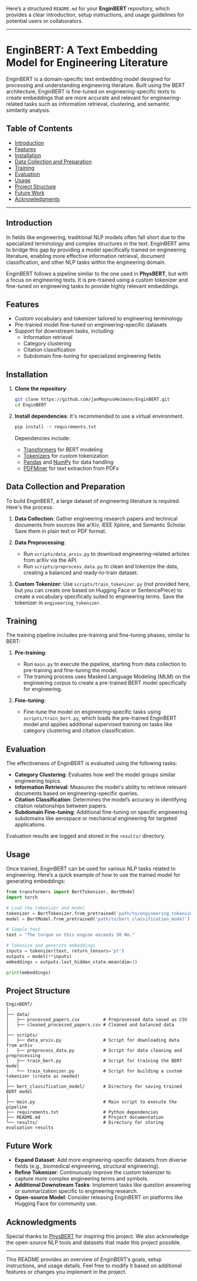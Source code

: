 Here’s a structured `README.md` for your **EnginBERT** repository, which provides a clear introduction, setup instructions, and usage guidelines for potential users or collaborators.

---

# EnginBERT: A Text Embedding Model for Engineering Literature

EnginBERT is a domain-specific text embedding model designed for processing and understanding engineering literature. Built using the BERT architecture, EnginBERT is fine-tuned on engineering-specific texts to create embeddings that are more accurate and relevant for engineering-related tasks such as information retrieval, clustering, and semantic similarity analysis.

## Table of Contents

- [Introduction](#introduction)
- [Features](#features)
- [Installation](#installation)
- [Data Collection and Preparation](#data-collection-and-preparation)
- [Training](#training)
- [Evaluation](#evaluation)
- [Usage](#usage)
- [Project Structure](#project-structure)
- [Future Work](#future-work)
- [Acknowledgments](#acknowledgments)

---

## Introduction

In fields like engineering, traditional NLP models often fall short due to the specialized terminology and complex structures in the text. EnginBERT aims to bridge this gap by providing a model specifically trained on engineering literature, enabling more effective information retrieval, document classification, and other NLP tasks within the engineering domain.

EnginBERT follows a pipeline similar to the one used in **PhysBERT**, but with a focus on engineering texts. It is pre-trained using a custom tokenizer and fine-tuned on engineering tasks to provide highly relevant embeddings.

## Features

- Custom vocabulary and tokenizer tailored to engineering terminology
- Pre-trained model fine-tuned on engineering-specific datasets
- Support for downstream tasks, including:
  - Information retrieval
  - Category clustering
  - Citation classification
  - Subdomain fine-tuning for specialized engineering fields

## Installation

1. **Clone the repository**:
   ```bash
   git clone https://github.com/janMagnusHeimann/EnginBERT.git
   cd EnginBERT
   ```

2. **Install dependencies**:
   It's recommended to use a virtual environment.
   ```bash
   pip install -r requirements.txt
   ```

   Dependencies include:
   - [Transformers](https://huggingface.co/transformers/) for BERT modeling
   - [Tokenizers](https://github.com/huggingface/tokenizers) for custom tokenization
   - [Pandas](https://pandas.pydata.org/) and [NumPy](https://numpy.org/) for data handling
   - [PDFMiner](https://pypi.org/project/pdfminer.six/) for text extraction from PDFs

## Data Collection and Preparation

To build EnginBERT, a large dataset of engineering literature is required. Here's the process:

1. **Data Collection**: Gather engineering research papers and technical documents from sources like arXiv, IEEE Xplore, and Semantic Scholar. Save them in plain text or PDF format.

2. **Data Preprocessing**:
   - Run `scripts/data_arxiv.py` to download engineering-related articles from arXiv via the API.
   - Run `scripts/preprocess_data.py` to clean and tokenize the data, creating a balanced and ready-to-train dataset.

3. **Custom Tokenizer**: Use `scripts/train_tokenizer.py` (not provided here, but you can create one based on Hugging Face or SentencePiece) to create a vocabulary specifically suited to engineering terms. Save the tokenizer in `engineering_tokenizer`.

## Training

The training pipeline includes pre-training and fine-tuning phases, similar to BERT:

1. **Pre-training**:
   - Run `main.py` to execute the pipeline, starting from data collection to pre-training and fine-tuning the model.
   - The training process uses Masked Language Modeling (MLM) on the engineering corpus to create a pre-trained BERT model specifically for engineering.

2. **Fine-tuning**:
   - Fine-tune the model on engineering-specific tasks using `scripts/train_bert.py`, which loads the pre-trained EnginBERT model and applies additional supervised training on tasks like category clustering and citation classification.

## Evaluation

The effectiveness of EnginBERT is evaluated using the following tasks:

- **Category Clustering**: Evaluates how well the model groups similar engineering topics.
- **Information Retrieval**: Measures the model's ability to retrieve relevant documents based on engineering-specific queries.
- **Citation Classification**: Determines the model’s accuracy in identifying citation relationships between papers.
- **Subdomain Fine-tuning**: Additional fine-tuning on specific engineering subdomains like aerospace or mechanical engineering for targeted applications.

Evaluation results are logged and stored in the `results/` directory.

## Usage

Once trained, EnginBERT can be used for various NLP tasks related to engineering. Here’s a quick example of how to use the trained model for generating embeddings:

```python
from transformers import BertTokenizer, BertModel
import torch

# Load the tokenizer and model
tokenizer = BertTokenizer.from_pretrained('path/to/engineering_tokenizer')
model = BertModel.from_pretrained('path/to/bert_classification_model')

# Sample text
text = "The torque on this engine exceeds 50 Nm."

# Tokenize and generate embeddings
inputs = tokenizer(text, return_tensors='pt')
outputs = model(**inputs)
embeddings = outputs.last_hidden_state.mean(dim=1)

print(embeddings)
```

## Project Structure

```plaintext
EnginBERT/
│
├── data/ 
│   ├── processed_papers.csv         # Preprocessed data saved as CSV
│   ├── cleaned_processed_papers.csv # Cleaned and balanced data
│
├── scripts/
│   ├── data_arxiv.py                # Script for downloading data from arXiv
│   ├── preprocess_data.py           # Script for data cleaning and preprocessing
│   ├── train_bert.py                # Script for training the BERT model
│   └── train_tokenizer.py           # Script for building a custom tokenizer (create as needed)
│
├── bert_classification_model/       # Directory for saving trained BERT model
│
├── main.py                          # Main script to execute the pipeline
├── requirements.txt                 # Python dependencies
├── README.md                        # Project documentation
└── results/                         # Directory for storing evaluation results
```

## Future Work

- **Expand Dataset**: Add more engineering-specific datasets from diverse fields (e.g., biomedical engineering, structural engineering).
- **Refine Tokenizer**: Continuously improve the custom tokenizer to capture more complex engineering terms and symbols.
- **Additional Downstream Tasks**: Implement tasks like question answering or summarization specific to engineering research.
- **Open-source Model**: Consider releasing EnginBERT on platforms like Hugging Face for community use.

## Acknowledgments

Special thanks to [PhysBERT](https://arxiv.org/abs/2408.09574) for inspiring this project. We also acknowledge the open-source NLP tools and datasets that made this project possible.

---

This README provides an overview of EnginBERT’s goals, setup instructions, and usage details. Feel free to modify it based on additional features or changes you implement in the project.
